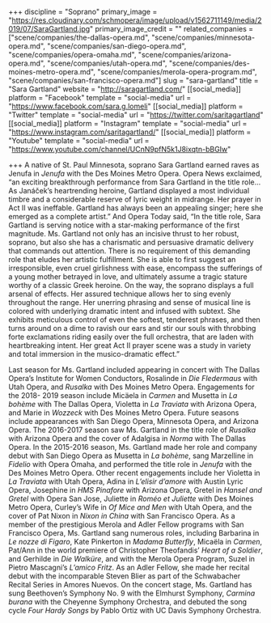 +++
discipline = "Soprano"
primary_image = "https://res.cloudinary.com/schmopera/image/upload/v1562711149/media/2019/07/SaraGartland.jpg"
primary_image_credit = ""
related_companies = ["scene/companies/the-dallas-opera.md", "scene/companies/minnesota-opera.md", "scene/companies/san-diego-opera.md", "scene/companies/opera-omaha.md", "scene/companies/arizona-opera.md", "scene/companies/utah-opera.md", "scene/companies/des-moines-metro-opera.md", "scene/companies/merola-opera-program.md", "scene/companies/san-francisco-opera.md"]
slug = "sara-gartland"
title = "Sara Gartland"
website = "http://saragartland.com/"
[[social_media]]
platform = "Facebook"
template = "social-media"
url = "https://www.facebook.com/sara.g.lomeli"
[[social_media]]
platform = "Twitter"
template = "social-media"
url = "https://twitter.com/saritagartland"
[[social_media]]
platform = "Instagram"
template = "social-media"
url = "https://www.instagram.com/saritagartland/"
[[social_media]]
platform = "Youtube"
template = "social-media"
url = "https://www.youtube.com/channel/UCnN9pfN5k1J8ixqtn-bBGIw"

+++
A native of St. Paul Minnesota, soprano Sara Gartland earned raves as Jenufa in _Jenufa_ with the Des Moines Metro Opera. Opera News exclaimed, “an exciting breakthrough performance from Sara Gartland in the title role…As Janáček’s heartrending heroine, Gartland displayed a most individual timbre and a considerable reserve of lyric weight in midrange. Her prayer in Act II was ineffable. Gartland has always been an appealing singer; here she emerged as a complete artist.” And Opera Today said, “In the title role, Sara Gartland is serving notice with a star-making performance of the first magnitude. Ms. Gartland not only has an incisive thrust to her robust, soprano, but also she has a charismatic and persuasive dramatic delivery that commands out attention. There is no requirement of this demanding role that eludes her artistic fulfillment. She is able to first suggest an irresponsible, even cruel girlishness with ease, encompass the sufferings of a young mother betrayed in love, and ultimately assume a tragic stature worthy of a classic Greek heroine. On the way, the soprano displays a full arsenal of effects. Her assured technique allows her to sing evenly throughout the range. Her unerring phrasing and sense of musical line is colored with underlying dramatic intent and infused with subtext. She exhibits meticulous control of even the softest, tenderest phrases, and then turns around on a dime to ravish our ears and stir our souls with throbbing forte exclamations riding easily over the full orchestra, that are laden with heartbreaking intent. Her great Act II prayer scene was a study in variety and total immersion in the musico-dramatic effect.” 

Last season for Ms. Gartland included appearing in concert with The Dallas Opera’s Institute for Women Conductors, Rosalinde in _Die Fledermaus_ with Utah Opera, and _Rusalka_ with Des Moines Metro Opera. Engagements for the 2018- 2019 season include Micäela in _Carmen_ and Musetta in _La bohème_ with The Dallas Opera, Violetta in _La Traviata_ with Arizona Opera, and Marie in _Wozzeck_ with Des Moines Metro Opera. Future seasons include appearances with San Diego Opera, Minnesota Opera, and Arizona Opera. The 2016-2017 season saw Ms. Gartland in the title role of _Rusalka_ with Arizona Opera and the cover of Adalgisa in _Norma_ with The Dallas Opera. In the 2015-2016 season, Ms. Gartland made her role and company debut with San Diego Opera as Musetta in _La bohème_, sang Marzelline in _Fidelio_ with Opera Omaha, and performed the title role in _Jenufa_ with the Des Moines Metro Opera. Other recent engagements include her Violetta in _La Traviata_ with Utah Opera, Adina in _L’elisir d’amore_ with Austin Lyric Opera, Josephine in _HMS Pinafore_ with Arizona Opera, Gretel in _Hansel and Gretel_ with Opera San Jose, Juliette in _Roméo et Juliette_ with Des Moines Metro Opera, Curley’s Wife in _Of Mice and Men_ with Utah Opera, and the cover of Pat Nixon in _Nixon in China_ with San Francisco Opera. As a member of the prestigious Merola and Adler Fellow programs with San Francisco Opera, Ms. Gartland sang numerous roles, including Barbarina in _Le nozze di Figaro_, Kate Pinkerton in _Madama Butterfly_, Micaëla in _Carmen_, Pat/Ann in the world premiere of Christopher Theofandis’ _Heart of a Soldier_, and Gerhilde in _Die Walküre_, and with the Merola Opera Program, Suzel in Pietro Mascagni’s _L’amico Fritz_. As an Adler Fellow, she made her recital debut with the incomparable Steven Blier as part of the Schwabacher Recital Series in Amores Nuevos. On the concert stage, Ms. Gartland has sung Beethoven’s Symphony No. 9 with the Elmhurst Symphony, _Carmina burana_ with the Cheyenne Symphony Orchestra, and debuted the song cycle _Four Hardy Songs_ by Pablo Ortiz with UC Davis Symphony Orchestra.